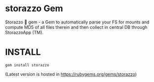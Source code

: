 
# storazzo Gem

Storazzo 💎 gem - a Gem to automatically parse your FS for mounts and compute MD5 of all files therein and then collect in central DB through StorazzoApp (TM).

# INSTALL

`gem install storazzo`

(Latest version is hosted in https://rubygems.org/gems/storazzo)